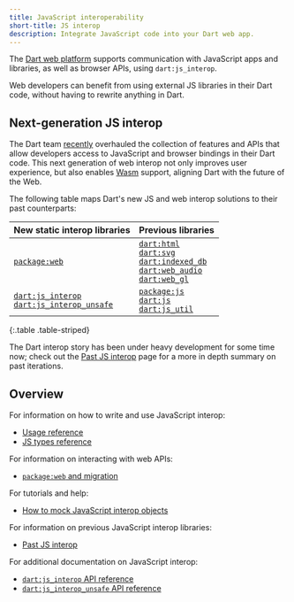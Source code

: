 ```yaml
---
title: JavaScript interoperability
short-title: JS interop
description: Integrate JavaScript code into your Dart web app.
---
```


The [Dart web platform](/overview#web-platform) supports communication with
JavaScript apps and libraries, as well as browser APIs, using `dart:js_interop`.

Web developers can benefit from using external JS libraries in their Dart code,
without having to rewrite anything in Dart.

## Next-generation JS interop

The Dart team [recently][] overhauled the collection of features and APIs that allow
developers access to JavaScript and browser bindings in their Dart code.
This next generation of web interop not only improves user experience,
but also enables [Wasm][] support, aligning Dart with the future of the Web.

The following table maps Dart's new JS and web interop solutions to
their past counterparts:

<div class="table-wrapper" markdown="1">

| New static interop libraries        | Previous libraries                       |
|-------------------------------------|------------------------------------------|
| [`package:web`][] | [`dart:html`][] <br> [`dart:svg`][] <br> [`dart:indexed_db`][] <br> [`dart:web_audio`][] <br> [`dart:web_gl`][] |
| [`dart:js_interop`][] <br> [`dart:js_interop_unsafe`][] | [`package:js`][] <br> [`dart:js`][] <br> [`dart:js_util`][] |

{:.table .table-striped}
</div>

The Dart interop story has been under heavy development for some time now;
check out the [Past JS interop][] page for a more in depth summary on past
iterations.

[recently]: https://medium.com/dartlang/dart-3-3-325bf2bf6c13
[Wasm]: {{site.flutter-docs}}/platform-integration/web/wasm
[`package:web`]: {{site.pub-pkg}}/web
[`dart:html`]: {{site.dart-api}}/dev/dart-html/dart-html-library.html
[`dart:svg`]: {{site.dart-api}}/dev/dart-svg/dart-svg-library.html
[`dart:indexed_db`]: {{site.dart-api}}/dev/dart-indexed_db/dart-indexed_db-library.html
[`dart:web_audio`]: {{site.dart-api}}/dev/dart-web_audio/dart-web_audio-library.html
[`dart:web_gl`]: {{site.dart-api}}/dev/dart-web_gl/dart-web_gl-library.html
[`dart:js_interop`]: {{site.dart-api}}/dev/dart-js_interop/dart-js_interop-library.html
[`dart:js_interop_unsafe`]: {{site.dart-api}}/dev/dart-js_interop_unsafe/dart-js_interop_unsafe-library.html
[`package:js`]: {{site.pub-api}}/js
[`dart:js`]: {{site.dart-api}}/dev/dart-js/dart-js-library.html
[`dart:js_util`]: {{site.dart-api}}/dev/dart-js_util/dart-js_util-library.html
[Past JS interop]: /interop/js-interop/past-js-interop/
## Overview

For information on how to write and use JavaScript interop:
  * [Usage reference]
  * [JS types reference]

For information on interacting with web APIs:
  * [`package:web` and migration]

For tutorials and help:
  * [How to mock JavaScript interop objects]

For information on previous JavaScript interop libraries:
  * [Past JS interop]

For additional documentation on JavaScript interop:
  * [`dart:js_interop` API reference]
  * [`dart:js_interop_unsafe` API reference]

[Usage reference]: /interop/js-interop/usage
[JS types reference]: /interop/js-interop/js-types
[`package:web` and migration]: /interop/js-interop/package-web
[How to mock JavaScript interop objects]: /interop/js-interop/mock
[Past JS interop]: /interop/js-interop/past-js-interop
[`dart:js_interop` API reference]: {{site.dart-api}}/dev/dart-js_interop/dart-js_interop-library.html
[`dart:js_interop_unsafe` API reference]: {{site.dart-api}}/dev/dart-js_interop_unsafe/dart-js_interop_unsafe-library.html
